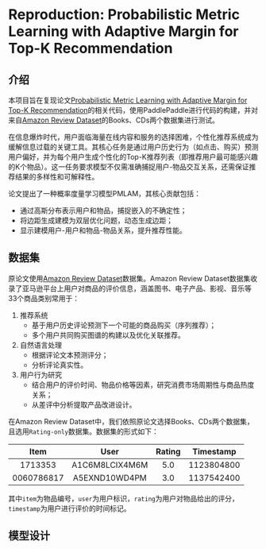 # Reproduction: Probabilistic Metric Learning with Adaptive Margin for Top-K Recommendation

## 介绍

本项目旨在复现论文[Probabilistic Metric Learning with Adaptive Margin for Top-K Recommendation](https://arxiv.org/pdf/2101.04849)的相关代码，使用PaddlePaddle进行代码的构建，并对来自[Amazon Review Dataset](https://nijianmo.github.io/amazon/index.html)的Books、CDs两个数据集进行测试。

在信息爆炸时代，用户面临海量在线内容和服务的选择困难，个性化推荐系统成为缓解信息过载的关键工具。其核心任务是通过用户历史行为（如点击、购买）预测用户偏好，并为每个用户生成个性化的Top-K推荐列表（即推荐用户最可能感兴趣的K个物品）。这一任务要求模型不仅需准确捕捉用户-物品交互关系，还需保证推荐结果的多样性和可解释性。

论文提出了一种概率度量学习模型PMLAM，其核心贡献包括：
- 通过高斯分布表示用户和物品，捕捉嵌入的不确定性；
- 将边距生成建模为双层优化问题，动态生成边距；
- 显示建模用户-用户和物品-物品关系，提升推荐性能。

## 数据集

原论文使用[Amazon Review Dataset](https://nijianmo.github.io/amazon/index.html)数据集。Amazon Review Dataset数据集收录了亚马逊平台上用户对商品的评价信息，涵盖图书、电子产品、影视、音乐等33个商品类别常用于：
1. 推荐系统
    - 基于用户历史评论预测下一个可能的商品购买（序列推荐）；
    - 多个用户共同购买图谱的构建以及优化关联推荐。
2. 自然语言处理
    - 根据评论文本预测评分；
    - 分析评论真实性。
3. 用户行为研究
    - 结合用户的评价时间、物品价格等因素，研究消费市场周期性与商品热度关系；
    - 从差评中分析提取产品改进设计。
    
在Amazon Review Dataset中，我们依照原论文选择Books、CDs两个数据集，且选用`Rating-only`数据集。数据集的形式如下：

| Item | User | Rating  | Timestamp |
|:------------:|:-----------:|:------------:|:------------:|
| 1713353 |A1C6M8LCIX4M6M | 5.0  |1123804800|
| 0060786817  | A5EXND10WD4PM  | 3.0  | 1137542400|

其中`item`为物品编号，`user`为用户标识，`rating`为用户对物品给出的评分，`timestamp`为用户进行评价的时间标记。

## 模型设计

